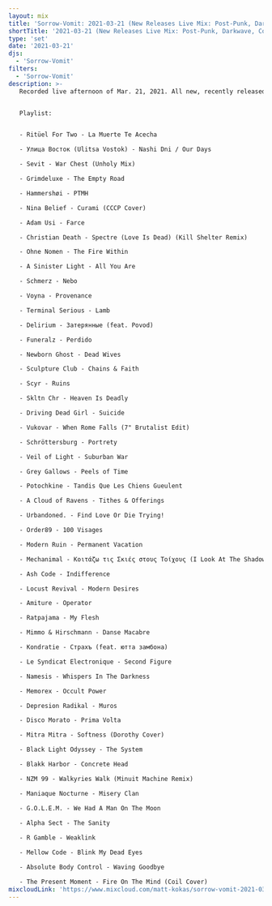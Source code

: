 ```yaml
---
layout: mix
title: 'Sorrow-Vomit: 2021-03-21 (New Releases Live Mix: Post-Punk, Darkwave, Cold, Synth, Goth, EBM...)'
shortTitle: '2021-03-21 (New Releases Live Mix: Post-Punk, Darkwave, Cold, Synth, Goth, EBM...)'
type: 'set'
date: '2021-03-21'
djs:
  - 'Sorrow-Vomit'
filters:
  - 'Sorrow-Vomit'
description: >-
   Recorded live afternoon of Mar. 21, 2021. All new, recently released tracks in the genres of Post-Punk, Darkwave, EBM, Coldwave, Minimal Synth, Gothic, Synthpop and related. Includes some new remixes and covers as well.


   Playlist:


   - Ritüel For Two - La Muerte Te Acecha

   - Улица Восток (Ulitsa Vostok) - Nashi Dni / Our Days

   - Sevit - War Chest (Unholy Mix)

   - Grimdeluxe - The Empty Road

   - Hammershøi - PTMH

   - Nina Belief - Curami (CCCP Cover)

   - Adam Usi - Farce

   - Christian Death - Spectre (Love Is Dead) (Kill Shelter Remix)

   - Ohne Nomen - The Fire Within

   - A Sinister Light - All You Are

   - Schmerz - Nebo

   - Voyna - Provenance

   - Terminal Serious - Lamb

   - Delirium - Затерянные (feat. Povod)

   - Funeralz - Perdido

   - Newborn Ghost - Dead Wives

   - Sculpture Club - Chains & Faith

   - Scyr - Ruins

   - Skltn Chr - Heaven Is Deadly

   - Driving Dead Girl - Suicide

   - Vukovar - When Rome Falls (7" Brutalist Edit)

   - Schröttersburg - Portrety

   - Veil of Light - Suburban War

   - Grey Gallows - Peels of Time

   - Potochkine - Tandis Que Les Chiens Gueulent

   - A Cloud of Ravens - Tithes & Offerings

   - Urbandoned. - Find Love Or Die Trying!

   - Order89 - 100 Visages

   - Modern Ruin - Permanent Vacation

   - Mechanimal - Κοιτάζω τις Σκιές στους Τοίχους (I Look At The Shadows On The Walls)

   - Ash Code - Indifference

   - Locust Revival - Modern Desires

   - Amiture - Operator

   - Ratpajama - My Flesh

   - Mimmo & Hirschmann - Danse Macabre

   - Kondratie - Страхъ (feat. ютта замбона)

   - Le Syndicat Electronique - Second Figure

   - Namesis - Whispers In The Darkness

   - Memorex - Occult Power

   - Depresion Radikal - Muros

   - Disco Morato - Prima Volta

   - Mitra Mitra - Softness (Dorothy Cover)

   - Black Light Odyssey - The System

   - Blakk Harbor - Concrete Head

   - NZM 99 - Walkyries Walk (Minuit Machine Remix)

   - Maniaque Nocturne - Misery Clan

   - G.O.L.E.M. - We Had A Man On The Moon
   
   - Alpha Sect - The Sanity

   - R Gamble - Weaklink

   - Mellow Code - Blink My Dead Eyes

   - Absolute Body Control - Waving Goodbye

   - The Present Moment - Fire On The Mind (Coil Cover)
mixcloudLink: 'https://www.mixcloud.com/matt-kokas/sorrow-vomit-2021-03-21-new-releases-live-mix-post-punk-darkwave-cold-synth-goth-ebm'
---
```

